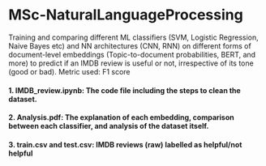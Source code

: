 # MSc-NaturalLanguageProcessing

Training and comparing different ML classifiers (SVM, Logistic Regression, Naive Bayes etc) and NN architectures (CNN, RNN) on different forms of document-level embeddings (Topic-to-document probabilities, BERT, and more) to predict if an IMDB review is useful or not, irrespective of its tone (good or bad).
Metric used: F1 score

#### 1. IMDB_review.ipynb: The code file including the steps to clean the dataset.
#### 2. Analysis.pdf: The explanation of each embedding, comparison between each classifier, and analysis of the dataset itself.
#### 3. train.csv and test.csv: IMDB reviews (raw) labelled as helpful/not helpful 
